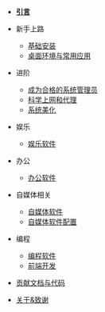 - [**引言**](/)

- 新手上路

  - [基础安装](/rookie/basic_install)
  - [桌面环境与常用应用](/rookie/DE&App)

- 进阶

  - [成为合格的系统管理员](/advanced/beAdmin)
  - [科学上网和代理](/advanced/fxckGFW)
  - [系统美化](/advanced/beauty)

- 娱乐

  - [娱乐软件](/play/software)

- 办公

  - [办公软件](/office/software)

- 自媒体相关

  - [自媒体软件](/media/software)
  - [自媒体软件配置](/media/config)

- 编程

  - [编程软件](/code/software)
  - [前端开发](/code/frontEnd)

- [贡献文档与代码](contribution.md)
<!-- - [杠精高潮区](MrRight.md) -->
- [关于&致谢](about.md)
